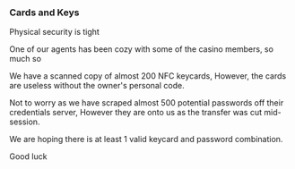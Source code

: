 ### Cards and Keys ###

Physical security is tight

One of our agents has been cozy with some of the casino members, so much so

We have a scanned copy of almost 200 NFC keycards, 
However, the cards are useless without the owner's personal code.

Not to worry as we have scraped almost 500 potential passwords off their credentials server,
However they are onto us as the transfer was cut mid-session.

We are hoping there is at least 1 valid keycard and password combination.

Good luck
